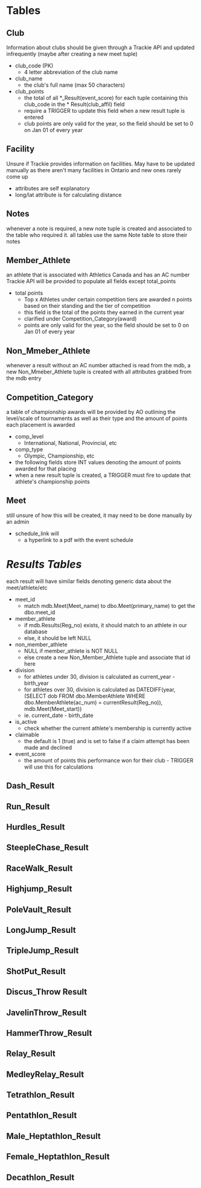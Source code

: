 # Tables

## Club
Information about clubs should be given through a Trackie API and updated infrequently (maybe after creating a new meet tuple)
- club_code (PK)
  - 4 letter abbreviation of the club name
- club_name
  - the club's full name (max 50 characters)
- club_points
  - the total of all *_Result(event_score) for each tuple containing this club_code in the * Result(club_affil) field
  - require a TRIGGER to update this field when a new result tuple is entered
  - club points are only valid for the year, so the field should be set to 0 on Jan 01 of every year

## Facility
Unsure if Trackie provides information on facilities. May have to be updated manually as there aren't many facilities in Ontario and new ones rarely come up
- attributes are self explanatory
- long/lat attribute is for calculating distance

## Notes
whenever a note is required, a new note tuple is created and associated to the table who required it.
all tables use the same Note table to store their notes

## Member_Athlete
an athlete that is associated with Athletics Canada and has an AC number
Trackie API will be provided to populate all fields except total_points

- total points
  - Top x Athletes under certain competition tiers are awarded n points based on their standing and the tier of competition
  - this field is the total of the points they earned in the current year
  - clarified under Competition_Category(award)
  - points are only valid for the year, so the field should be set to 0 on Jan 01 of every year

## Non_Mmeber_Athlete
whenever a result without an AC number attached is read from the mdb, a new Non_Mmeber_Athlete tuple is created with all attributes grabbed from the mdb entry

## Competition_Category
a table of championship awards will be provided by AO outlining the level/scale of tournaments as well as their type and the amount of points each placement is awarded
- comp_level
  - International, National, Provincial, etc
- comp_type
  - Olympic, Championship, etc
- the following fields store INT values denoting the amount of points awarded for that placing
- when a new result tuple is created, a TRIGGER must fire to update that athlete's championship points

## Meet
still unsure of how this will be created, it may need to be done manually by an admin
- schedule_link will
  - a hyperlink to a pdf with the event schedule 

# *Results Tables*
each result will have similar fields denoting generic data about the meet/athlete/etc
- meet_id
  - match mdb.Meet(Meet_name) to dbo.Meet(primary_name) to get the dbo.meet_id
- member_athlete
  - if mdb.Results(Reg_no) exists, it should match to an athlete in our database
  - else, it should be left NULL
- non_member_athlete
  - NULL if member_athlete is NOT NULL
  - else create a new Non_Member_Athlete tuple and associate that id here
- division
  - for athletes under 30, division is calculated as current_year - birth_year
  - for athletes over 30, division is calculated as DATEDIFF(year, (SELECT dob FROM dbo.MemberAthlete WHERE dbo.MemberAthlete(ac_num) = currentResult(Reg_no)), mdb.Meet(Meet_start))
  - ie. current_date - birth_date
- is_active
  - check whether the current athlete's membership is currently active
- claimable
  - the default is 1 (true) and is set to false if a claim attempt has been made and declined
- event_score
  - the amount of points this performance won for their club - TRIGGER will use this for calculations

## Dash_Result

## Run_Result

## Hurdles_Result

## SteepleChase_Result

## RaceWalk_Result

## Highjump_Result

## PoleVault_Result

## LongJump_Result

## TripleJump_Result

## ShotPut_Result

## Discus_Throw Result

## JavelinThrow_Result

## HammerThrow_Result

## Relay_Result

## MedleyRelay_Result

## Tetrathlon_Result

## Pentathlon_Result

## Male_Heptathlon_Result

## Female_Heptathlon_Result

## Decathlon_Result
